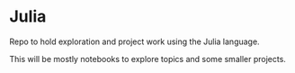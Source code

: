 # Julia

Repo to hold exploration and project work using the Julia language.

This will be mostly notebooks to explore topics and some smaller projects.
